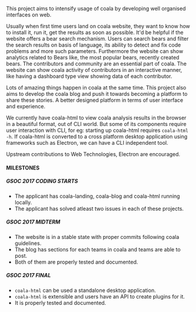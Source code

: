 This project aims to intensify usage of coala by developing well organised
interfaces on web.

Usually when first time users land on coala website, they want to know how
to install it, run it, get the results as soon as possible. It'd be helpful if
the website offers a bear search mechanism. Users can search bears and filter
the search results on basis of language, its ability to detect and fix code
problems and more such parameters. Furthermore the website can show analytics
related to Bears like, the most popular bears, recently created bears.
The contributors and community are an essential part of coala.
The website can show coala activity of contributors in an interactive manner,
like having a dashboard type view showing data of each contributor.

Lots of amazing things happen in coala at the same time. This project also
aims to develop the coala blog and push it towards becoming a platform to
share these stories. A better designed platform in terms of user interface
and experience.

We currently have coala-html to view coala analysis results in the browser
in a beautiful format, out of CLI world. But some of its components require
user interaction with CLI, for eg: starting up coala-html requires
`coala-html -h`. If coala-html is converted to a cross platform
desktop application using frameworks such as Electron, we can have a CLI
independent tool.

Upstream contributions to Web Technologies, Electron are encouraged.

#### MILESTONES

##### GSOC 2017 CODING STARTS

* The applicant has coala-landing, coala-blog and coala-html running locally.
* The applicant has solved atleast two issues in each of these projects.

##### GSOC 2017 MIDTERM

* The website is in a stable state with proper commits following coala
guidelines.
* The blog has sections for each teams in coala and teams are able 
to post.
* Both of them are properly tested and documented.

##### GSOC 2017 FINAL

* `coala-html` can be used a standalone desktop application.
* `coala-html` is extensible and users have an API to create plugins
for it.
* It is properly tested and documented.
